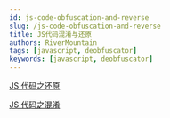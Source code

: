 ```yaml
---
id: js-code-obfuscation-and-reverse
slug: /js-code-obfuscation-and-reverse
title: JS代码混淆与还原
authors: RiverMountain
tags: [javascript, deobfuscator]
keywords: [javascript, deobfuscator]
---
```


<!-- truncate -->

[JS 代码之还原](/js-code-deobfuscator)

[JS 代码之混淆](/js-code-obfuscator)
